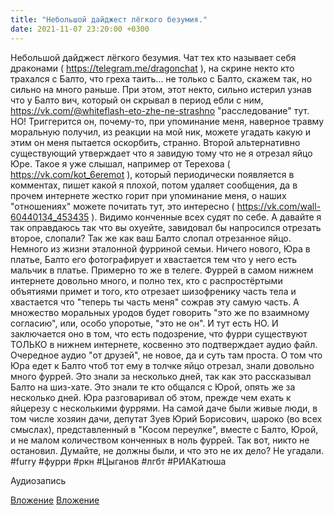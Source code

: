 ```yaml
---
title: "Небольшой дайджест лёгкого безумия."
date: 2021-11-07 23:20:00 +0300
---
```


Небольшой дайджест лёгкого безумия.
Чат тех кто называет себя драконами ( https://telegram.me/dragonchat ), на скрине некто кто трахался с Балто, что греха таить... не только с Балто, скажем так, но сильно на много раньше. При этом, этот некто, сильно истерил узнав что у Балто вич, который он скрывал в период ебли с ним, https://vk.com/@whiteflash-eto-zhe-ne-strashno "расследование" тут. НО! Триггерится он, почему-то, при упоминание меня, наверное травму моральную получил, из реакции на мой ник, можете угадать какую и этим он меня пытается оскорбить, странно. Второй альтернативно существующий утверждает что я завидую тому что не я отрезал яйцо Юре. Такое я уже слышал, например от Терехова ( https://vk.com/kot_6eremot ), который периодически появляется в комментах, пишет какой я плохой, потом удаляет сообщения, да в прочем интернете жестко горит при упоминание меня, о наших "отношениях" можете почитать тут, это интересно ( https://vk.com/wall-60440134_453435 ). Видимо конченные всех судят по себе. А давайте я так оправдаюсь так что вы охуейте, завидовал бы напросился отрезать второе, слопали? Так же как ваш Балто слопал отрезанное яйцо.
Немного из жизни эталонной фурриной семьи. Ничего нового, Юра в платье, Балто его фотографирует и хвастается тем что у него есть мальчик в платье. Примерно то же в телеге. Фуррей в самом нижнем интернете довольно много, и полно тех, кто с распростёртыми объятиями примет и того, кто отрезает шизофренику часть тела и хвастается что "теперь ты часть меня" сожрав эту самую часть. А множество моральных уродов будет говорить "это же по взаимному согласию", или, особо упоротые, "это не он". И тут есть НО. И заключается оно в том, что есть подозрение, что фурри существуют ТОЛЬКО в нижнем интернете, косвенно это подтверждает аудио файл.
Очередное аудио "от друзей", не новое, да и суть там проста. О том что Юра едет к Балто чтоб тот ему в толчке яйцо отрезал, знали довольно много фуррей. Это знали за несколько дней, так как это рассказывал Балто на шиз-хате. Это знали те кто общался с Юрой, опять же за несколько дней. Юра разговаривал об этом, прежде чем ехать к яйцерезу с несколькими фуррями. На самой даче были живые люди, в том числе хозяин дачи, депутат Зуев Юрий Борисович, шароко (во всех смыслах), представленный в "Косом переулке", вместе с Балто, Юрой, и не малом количеством конченных в ноль фуррей. Так вот, никто не остановил. Думайте, не должны были, и что это не их дело? Не угадали.
#furry #фурри #ркн #Цыганов #лгбт #РИАКатюша


Аудиозапись

[Вложение](/assets/vk_photos/4/__BVgzYovwo.jpg)
[Вложение](/assets/vk_photos/3/5keIUCsZfiM.jpg)
